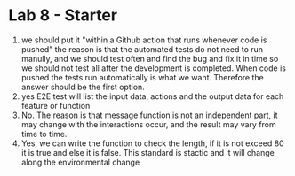 # Lab 8 - Starter
1) we should put it "within a Github action that runs whenever code is pushed"
   the reason is that the automated tests do not need to run manully, and we should test often and find the bug and fix it in time so we should not test all after the development is completed. When code is pushed the tests run automatically is what we want. Therefore the answer should be the first option.
2) yes E2E test will list the input data, actions and the output data for each feature or function
3) No. The reason is that message function is not an independent part, it may change with the interactions occur, and the result may vary from time to time.
4) Yes, we can write the function to check the length, if it is not exceed 80 it is true and else it is false. This standard is stactic and it will change along the environmental change
